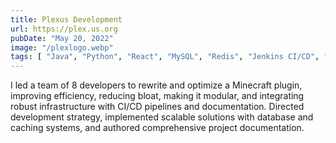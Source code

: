 ```yaml
---
title: Plexus Development
url: https://plex.us.org
pubDate: "May 20, 2022"
image: "/plexlogo.webp"
tags: [ "Java", "Python", "React", "MySQL", "Redis", "Jenkins CI/CD", "Sonatype Nexus", "Agile", "SCRUM" ]
---
```


I led a team of 8 developers to rewrite and optimize a Minecraft plugin, improving efficiency, reducing bloat, making it modular, and integrating robust infrastructure with CI/CD pipelines and documentation. Directed development strategy, implemented scalable solutions with database and caching systems, and authored comprehensive project documentation.
